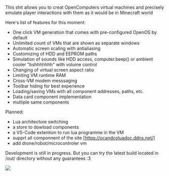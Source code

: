 This shit allows you to creat OpenComputers virtual machines and precisely emulate player interactions with them as it would be in Minecraft world

Here's list of features for this moment:
* One click VM generation that comes with pre-configured OpenOS by default
* Unlimited count of VMs that are shown as separate windows
* Automatic screen scaling with antialiasing
* Customizing of HDD and EEPROM paths
* Simulation of sounds like HDD access, computer.beep() or ambient cooler "bshhhhhhh" with volume control
* Changing of virtual screen aspect ratio
* Limiting VM runtime RAM
* Cross-VM modem messsaging
* Toolbar hiding for best experience
* Loading/saving VMs with all component addresses, paths, etc.
* Data card component implementation
* multiple same components

Planned:
* Lua architecture switching
* a store to dowload components
* a VS-Code extention to run lua programme in the VM
* supprt all componnent of the site [https://ocandcoluadoc.ddns.net/]
* add drone/robot/microcontroler vm


Development is still in progress. But you can try the latest build located in /out/ directory without any guarantees :3

![](https://i.imgur.com/PDYQXPo.png)
